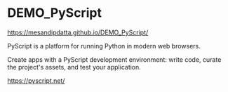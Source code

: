 # DEMO_PyScript



<a href="https://mesandipdatta.github.io/DEMO_PyScript/" target="_blank">
https://mesandipdatta.github.io/DEMO_PyScript/
</a>

PyScript is a platform for running Python in modern web browsers.

Create apps with a PyScript development environment: write code, curate the project's assets, and test your application.

https://pyscript.net/
